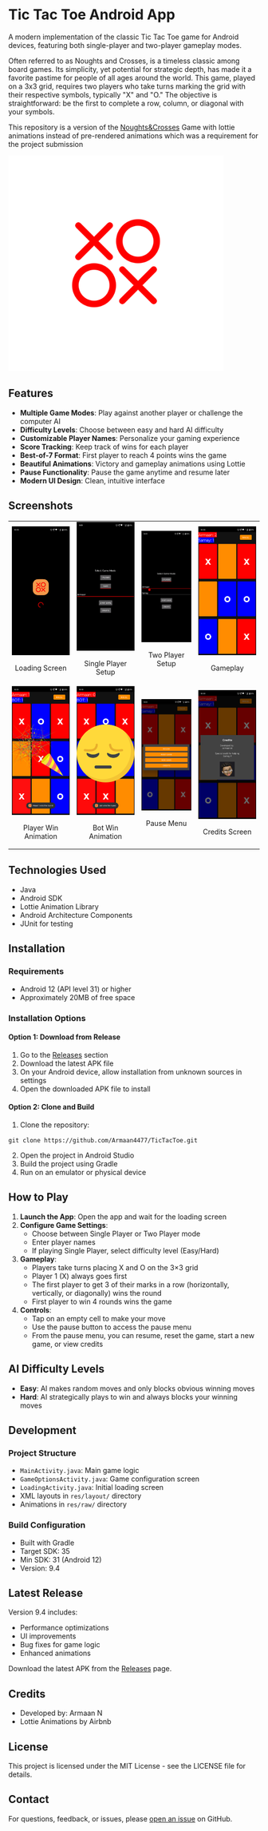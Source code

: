 # Tic Tac Toe Android App

A modern implementation of the classic Tic Tac Toe game for Android devices, featuring both single-player and two-player gameplay modes.

Often referred to as Noughts and Crosses, is a timeless classic among board games. Its simplicity, yet potential for strategic depth, has made it a favorite pastime for people of all ages around the world. This game, played on a 3x3 grid, requires two players who take turns marking the grid with their respective symbols, typically "X" and "O." The objective is straightforward: be the first to complete a row, column, or diagonal with your symbols.

This repository is a version of the [Noughts&Crosses](https://github.com/Armaan4477/Noughts-and-Crosses) Game with lottie animations instead of pre-rendered animations which was a requirement for the project submission

![Tic Tac Toe Logo](app/src/main/res/mipmap-xxxhdpi/ic_launcher_foreground.webp)

## Features

- **Multiple Game Modes**: Play against another player or challenge the computer AI
- **Difficulty Levels**: Choose between easy and hard AI difficulty
- **Customizable Player Names**: Personalize your gaming experience
- **Score Tracking**: Keep track of wins for each player
- **Best-of-7 Format**: First player to reach 4 points wins the game
- **Beautiful Animations**: Victory and gameplay animations using Lottie
- **Pause Functionality**: Pause the game anytime and resume later
- **Modern UI Design**: Clean, intuitive interface

## Screenshots

<table>
  <tr>
    <td>
      <img src="screenshots/loading_screen.png" alt="Loading Screen" width="200"/>
      <p align="center">Loading Screen</p>
    </td>
    <td>
      <img src="screenshots/start_screen_1player.png" alt="Game Options- 1 player" width="200"/>
      <p align="center">Single Player Setup</p>
    </td>
    <td>
      <img src="screenshots/start_screen_2players.png" alt="Game Options- 2 player" width="200">
      <p align="center">Two Player Setup</p>
    </td>
    <td>
      <img src="screenshots/in_game.png" alt="Gameplay" width="200"/>
      <p align="center">Gameplay</p>
    </td>
  </tr>
  <tr>
    <td>
      <img src="screenshots/player_wins.png" alt="Player Win Animation" width="200"/>
      <p align="center">Player Win Animation</p>
    </td>
    <td>
      <img src="screenshots/bot_wins.png" alt="Bot Win Animation" width="200"/>
      <p align="center">Bot Win Animation</p>
    </td>
    <td>
      <img src="screenshots/pause_menu.png" alt="Pause Menu" width="200"/>
      <p align="center">Pause Menu</p>
    </td>
    <td>
      <img src="screenshots/credits.png" alt="Credits Screen" width="200"/>
      <p align="center">Credits Screen</p>
    </td>
  </tr>
</table>

## Technologies Used

- Java
- Android SDK
- Lottie Animation Library
- Android Architecture Components
- JUnit for testing

## Installation

### Requirements
- Android 12 (API level 31) or higher
- Approximately 20MB of free space

### Installation Options

#### Option 1: Download from Release
1. Go to the [Releases](https://github.com/Armaan4477/TicTacToe/releases) section
2. Download the latest APK file
3. On your Android device, allow installation from unknown sources in settings
4. Open the downloaded APK file to install

#### Option 2: Clone and Build
1. Clone the repository:
```
git clone https://github.com/Armaan4477/TicTacToe.git
```
2. Open the project in Android Studio
3. Build the project using Gradle
4. Run on an emulator or physical device

## How to Play

1. **Launch the App**: Open the app and wait for the loading screen
2. **Configure Game Settings**:
   - Choose between Single Player or Two Player mode
   - Enter player names
   - If playing Single Player, select difficulty level (Easy/Hard)
3. **Gameplay**:
   - Players take turns placing X and O on the 3×3 grid
   - Player 1 (X) always goes first
   - The first player to get 3 of their marks in a row (horizontally, vertically, or diagonally) wins the round
   - First player to win 4 rounds wins the game
4. **Controls**:
   - Tap on an empty cell to make your move
   - Use the pause button to access the pause menu
   - From the pause menu, you can resume, reset the game, start a new game, or view credits

## AI Difficulty Levels

- **Easy**: AI makes random moves and only blocks obvious winning moves
- **Hard**: AI strategically plays to win and always blocks your winning moves

## Development

### Project Structure
- `MainActivity.java`: Main game logic
- `GameOptionsActivity.java`: Game configuration screen
- `LoadingActivity.java`: Initial loading screen
- XML layouts in `res/layout/` directory
- Animations in `res/raw/` directory

### Build Configuration
- Built with Gradle
- Target SDK: 35
- Min SDK: 31 (Android 12)
- Version: 9.4

## Latest Release

Version 9.4 includes:
- Performance optimizations
- UI improvements
- Bug fixes for game logic
- Enhanced animations

Download the latest APK from the [Releases](https://github.com/Armaan4477/TicTacToe/releases) page.

## Credits

- Developed by: Armaan N
- Lottie Animations by Airbnb

## License

This project is licensed under the MIT License - see the LICENSE file for details.

## Contact

For questions, feedback, or issues, please [open an issue](https://github.com/Armaan4477/TicTacToe/issues) on GitHub.
